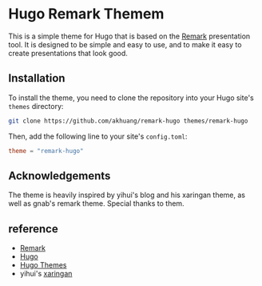 # Hugo Remark Themem
This is a simple theme for Hugo that is based on the [Remark](https://github.com/gnab/remark) presentation tool. It is designed to be simple and easy to use, and to make it easy to create presentations that look good.

## Installation
To install the theme, you need to clone the repository into your Hugo site's `themes` directory:

```bash
git clone https://github.com/akhuang/remark-hugo themes/remark-hugo

```

Then, add the following line to your site's `config.toml`:

```toml
theme = "remark-hugo"
```
## Acknowledgements
The theme is heavily inspired by yihui's blog and his xaringan theme, as well as gnab's remark theme. Special thanks to them.

## reference
- [Remark](https://github.com/gnab/remark)
- [Hugo](https://gohugo.io/)
- [Hugo Themes](https://themes.gohugo.io/)
- yihui's [xaringan](https://slides.yihui.org/xaringan/zh-CN.html#11)